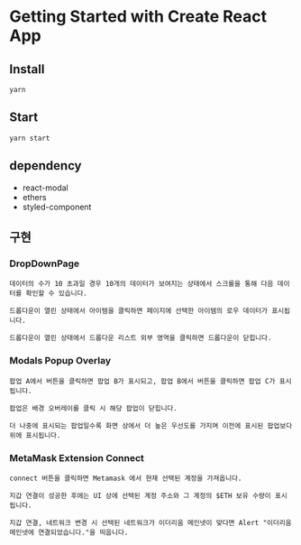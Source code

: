 # Getting Started with Create React App

## Install

`yarn`

## Start

`yarn start`

## dependency

- react-modal
- ethers
- styled-component

## 구현

### DropDownPage

    데이터의 수가 10 초과일 경우 10개의 데이터가 보여지는 상태에서 스크롤을 통해 다음 데이터를 확인할 수 있습니다.

    드롭다운이 열린 상태에서 아이템을 클릭하면 페이지에 선택한 아이템의 로우 데이터가 표시됩니다.

    드롭다운이 열린 상태에서 드롭다운 리스트 외부 영역을 클릭하면 드롭다운이 닫힙니다.

### Modals Popup Overlay

    팝업 A에서 버튼을 클릭하면 팝업 B가 표시되고, 팝업 B에서 버튼을 클릭하면 팝업 C가 표시됩니다.

    팝업은 배경 오버레이를 클릭 시 해당 팝업이 닫힙니다.

    더 나중에 표시되는 팝업일수록 화면 상에서 더 높은 우선도를 가지며 이전에 표시된 팝업보다 위에 표시됩니다.

### MetaMask Extension Connect

    connect 버튼을 클릭하면 Metamask 에서 현재 선택된 계정을 가져옵니다.

    지갑 연결이 성공한 후에는 UI 상에 선택된 계정 주소와 그 계정의 $ETH 보유 수량이 표시됩니다.

    지갑 연결, 네트워크 변경 시 선택된 네트워크가 이더리움 메인넷이 맞다면 Alert "이더리움 메인넷에 연결되었습니다."을 띄웁니다.
